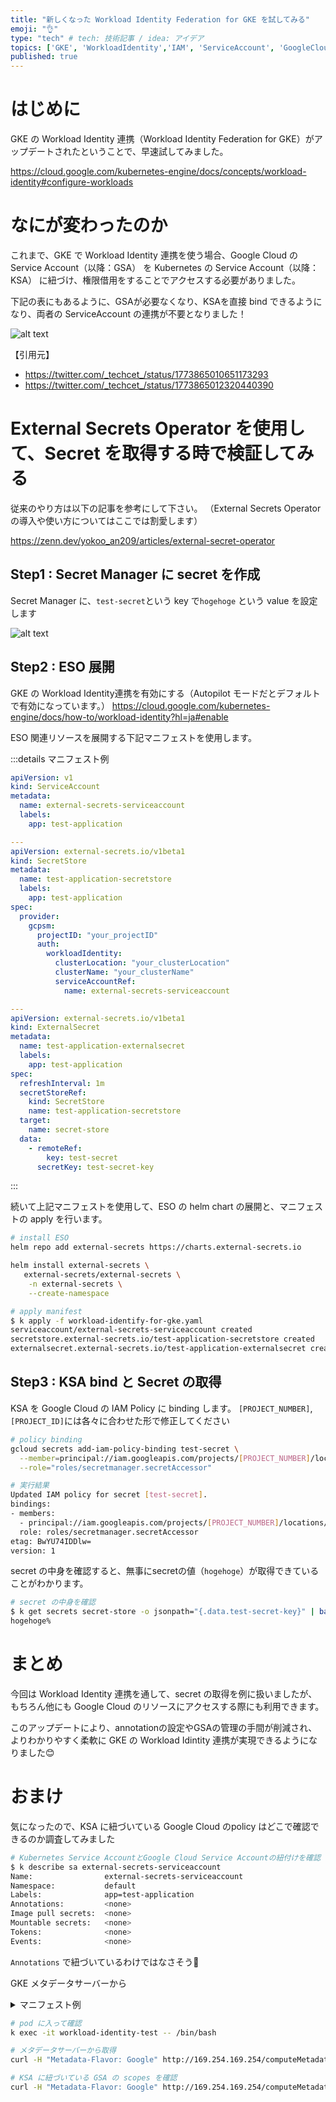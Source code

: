 ```yaml
---
title: "新しくなった Workload Identity Federation for GKE を試してみる"
emoji: "👌"
type: "tech" # tech: 技術記事 / idea: アイデア
topics: ['GKE', 'WorkloadIdentity','IAM', 'ServiceAccount', 'GoogleCloud']
published: true
---
```

# はじめに
GKE の Workload Identity 連携（Workload Identity Federation for GKE）がアップデートされたということで、早速試してみました。

https://cloud.google.com/kubernetes-engine/docs/concepts/workload-identity#configure-workloads

# なにが変わったのか

これまで、GKE で Workload Identity 連携を使う場合、Google Cloud の Service Account（以降：GSA） を Kubernetes の Service Account（以降：KSA） に紐づけ、権限借用をすることでアクセスする必要がありました。

下記の表にもあるように、GSAが必要なくなり、KSAを直接 bind できるようになり、両者の ServiceAccount の連携が不要となりました！

![alt text](/images/new-workload-identity-federation-for-gke/GJ4BfE-agAAvnNR.jpeg)

【引用元】
- https://twitter.com/_techcet_/status/1773865010651173293
- https://twitter.com/_techcet_/status/1773865012320440390

# External Secrets Operator を使用して、Secret を取得する時で検証してみる
従来のやり方は以下の記事を参考にして下さい。
（External Secrets Operator の導入や使い方についてはここでは割愛します）

https://zenn.dev/yokoo_an209/articles/external-secret-operator


## Step1 : Secret Manager に secret を作成
Secret Manager に、`test-secret`という key で`hogehoge` という value を設定します

![alt text](</images/new-workload-identity-federation-for-gke/screenshot.png>)

## Step2 : ESO 展開
GKE の Workload Identity連携を有効にする（Autopilot モードだとデフォルトで有効になっています。）
https://cloud.google.com/kubernetes-engine/docs/how-to/workload-identity?hl=ja#enable


ESO 関連リソースを展開する下記マニフェストを使用します。

:::details マニフェスト例 

```yaml:workload-identify-for-gke-with-secret.yaml
apiVersion: v1
kind: ServiceAccount
metadata:
  name: external-secrets-serviceaccount
  labels:
    app: test-application

---
apiVersion: external-secrets.io/v1beta1
kind: SecretStore
metadata:
  name: test-application-secretstore
  labels:
    app: test-application
spec:
  provider:
    gcpsm:
      projectID: "your_projectID"
      auth:
        workloadIdentity:
          clusterLocation: "your_clusterLocation"
          clusterName: "your_clusterName"
          serviceAccountRef:
            name: external-secrets-serviceaccount

---
apiVersion: external-secrets.io/v1beta1
kind: ExternalSecret
metadata:
  name: test-application-externalsecret
  labels:
    app: test-application
spec:
  refreshInterval: 1m
  secretStoreRef:
    kind: SecretStore
    name: test-application-secretstore
  target:
    name: secret-store
  data:
    - remoteRef:
        key: test-secret
      secretKey: test-secret-key
```
:::


続いて上記マニフェストを使用して、ESO の helm chart の展開と、マニフェストの apply を行います。

```bash
# install ESO
helm repo add external-secrets https://charts.external-secrets.io

helm install external-secrets \
   external-secrets/external-secrets \
    -n external-secrets \
    --create-namespace

# apply manifest
$ k apply -f workload-identify-for-gke.yaml
serviceaccount/external-secrets-serviceaccount created
secretstore.external-secrets.io/test-application-secretstore created
externalsecret.external-secrets.io/test-application-externalsecret created
```


## Step3 : KSA bind と Secret の取得
KSA を Google Cloud の IAM Policy に binding します。
`[PROJECT_NUMBER]`, `[PROJECT_ID]`には各々に合わせた形で修正してください

```bash
# policy binding
gcloud secrets add-iam-policy-binding test-secret \
  --member=principal://iam.googleapis.com/projects/[PROJECT_NUMBER]/locations/global/workloadIdentityPools/[PROJECT_ID].svc.id.goog/subject/ns/default/sa/external-secrets-serviceaccount \
  --role="roles/secretmanager.secretAccessor"

# 実行結果
Updated IAM policy for secret [test-secret].
bindings:
- members:
  - principal://iam.googleapis.com/projects/[PROJECT_NUMBER]/locations/global/workloadIdentityPools/[PROJECT_ID].svc.id.goog/subject/ns/default/sa/external-secrets-serviceaccount
  role: roles/secretmanager.secretAccessor
etag: BwYU74IDDlw=
version: 1
```

secret の中身を確認すると、無事にsecretの値（`hogehoge`）が取得できていることがわかります。
```bash
# secret の中身を確認
$ k get secrets secret-store -o jsonpath="{.data.test-secret-key}" | base64 -d
hogehoge%
```

# まとめ
今回は Workload Identity 連携を通して、secret の取得を例に扱いましたが、もちろん他にも Google Cloud のリソースにアクセスする際にも利用できます。

このアップデートにより、annotationの設定やGSAの管理の手間が削減され、よりわかりやすく柔軟に GKE の Workload Idintity 連携が実現できるようになりました😊


# おまけ
気になったので、KSA に紐づいている Google Cloud のpolicy はどこで確認できるのか調査してみました

```bash
# Kubernetes Service AccountとGoogle Cloud Service Accountの紐付けを確認
$ k describe sa external-secrets-serviceaccount
Name:                external-secrets-serviceaccount
Namespace:           default
Labels:              app=test-application
Annotations:         <none>
Image pull secrets:  <none>
Mountable secrets:   <none>
Tokens:              <none>
Events:              <none>
```

`Annotations` で紐づいているわけではなさそう🧐

GKE メタデータサーバーから

<details><summary> マニフェスト例 </summary></summary>

```yaml:test-pod.yaml
apiVersion: v1
kind: Pod
metadata:
  name: workload-identity-test
  namespace: default
spec:
  containers:
  - image: google/cloud-sdk:slim
    name: workload-identity-test
    command: ["sleep","infinity"]
  serviceAccountName: external-secrets-serviceaccount
  nodeSelector:
    iam.gke.io/gke-metadata-server-enabled: "true"
```
</details>

```bash
# pod に入って確認
k exec -it workload-identity-test -- /bin/bash

# メタデータサーバーから取得
curl -H "Metadata-Flavor: Google" http://169.254.169.254/computeMetadata/v1/instance/

# KSA に紐づいている GSA の scopes を確認
curl -H "Metadata-Flavor: Google" http://169.254.169.254/computeMetadata/v1/instance/service-accounts/test-yokoo.svc.id.goog/scopes
```
